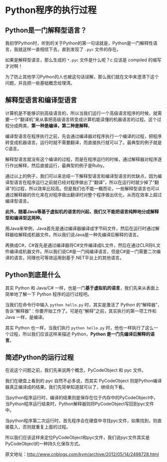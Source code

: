# Python程序的执行过程

## Python是一门解释型语言？

我初学Python时，听到的关于Python的第一句话就是，Python是一门解释性语言，我就这样一直相信下去，直到发现了 `.pyc` 文件的存在。

如果是解释型语言，那么生成的 `*.pyc` 文件是什么呢？c 应该是 compiled 的缩写才对啊！

为了防止其他学习Python的人也被这句话误解，那么我们就在文中来澄清下这个问题，并且把一些基础概念给理清。

## 解释型语言和编译型语言

计算机是不能够识别高级语言的，所以当我们运行一个高级语言程序的时候，就需要一个“翻译机”来从事把高级语言转变成计算机能读懂的机器语言的过程。这个过程分成两类，**第一种是编译，第二种是解释**。

编译型语言在程序执行之前，先会通过编译器对程序执行一个编译的过程，把程序转变成机器语言。运行时就不需要翻译，而直接执行就可以了。最典型的例子就是C语言。

解释型语言就没有这个编译的过程，而是在程序运行的时候，通过解释器对程序逐行作出解释，然后直接运行，最典型的例子是Ruby。

通过以上的例子，我们可以来总结一下解释型语言和编译型语言的优缺点，因为编译型语言在程序运行之前就已经对程序做出了“翻译”，所以在运行时就少掉了“翻译”的过程，所以效率比较高。但是我们也不能一概而论，一些解释型语言也可以通过解释器的优化来在对程序做出翻译时对整个程序做出优化，从而在效率上超过编译型语言。

**此外，随着Java等基于虚拟机的语言的兴起，我们又不能把语言纯粹地分成解释型和编译型这两种。**

用Java来举例，Java首先是通过编译器编译成字节码文件，然后在运行时通过解释器给解释成机器文件。所以我们说Java是一种先编译后解释的语言。

再换成C#，C#首先是通过编译器将C#文件编译成IL文件，然后在通过CLR将IL文件编译成机器文件。所以我们说C#是一门纯编译语言，但是C#是一门需要二次编译的语言。同理也可等效运用到基于.NET平台上的其他语言。

## Python到底是什么

其实 Python 和 Java/C# 一样，也是一门**基于虚拟机的语言**，我们先来从表面上简单地了解一下 Python 程序的运行过程吧。

当我们在命令行中输入 `python hello.py` 时，其实是激活了 Python 的“解释器”，告诉“解释器”：你要开始工作了。可是在“解释”之前，其实执行的第一项工作和 Java 一样，是编译。

其实 Python 也一样，当我们执行 `python hello.py` 时，他也一样执行了这么一个过程，所以我们应该这样来描述 Python，**Python 是一门先编译后解释的语言**。

## 简述Python的运行过程

在说这个问题之前，我们先来说两个概念，PyCodeObject 和 pyc 文件。

我们在硬盘上看到的 pyc 自然不必多说，而其实 PyCodeObject 则是Python编译器真正编译成的结果。我们先简单知道就可以了，继续向下看。

当python程序运行时，编译的结果则是保存在位于内存中的PyCodeObject中，当Python程序运行结束时，Python解释器则将PyCodeObject写回到pyc文件中。

当python程序第二次运行时，首先程序会在硬盘中寻找pyc文件，如果找到，则直接载入，否则就重复上面的过程。

所以我们应该这样来定位PyCodeObject和pyc文件，我们说pyc文件其实是PyCodeObject的一种持久化保存方式。

原文地址：http://www.cnblogs.com/kym/archive/2012/05/14/2498728.html